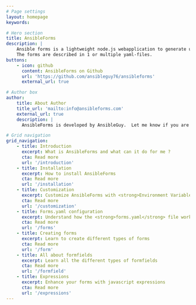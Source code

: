 ```yaml
---
# Page settings
layout: homepage
keywords:

# Hero section
title: AnsibleForms
description: | 
    Ansible forms is a lightweight node.js webapplication to generate userfriendly and pretty forms to kickoff <strong>Ansible</strong> playbooks or <strong>AWX/Tower</strong> templates.    
    The forms are described in 1 or multiple yaml-files.
buttons:
    - icon: github
      content: AnsibleForms on Github
      url: 'https://github.com/ansibleguy76/ansibleforms'
      external_url: true

# Author box
author:
    title: About Author
    title_url: 'mailto:info@ansibleforms.com'
    external_url: true
    description: | 
      AnsibleForms is developed by AnsibleGuy.  Let me know if you are a full stack developer and willing to contribute.  

# Grid navigation
grid_navigation:
    - title: Introduction
      excerpt: What is AnsibleForms and what can it do for me ?
      cta: Read more
      url: '/introduction'
    - title: Installation
      excerpt: How to install AnsibleForms
      cta: Read more
      url: '/installation'      
    - title: Customization
      excerpt: Customize AnsibleForms with <strong>Environment Variables</strong>
      cta: Read more
      url: '/customization'    
    - title: Forms.yaml configuration
      excerpt: Understand how the <strong>forms.yaml</strong> file works and setup categories and roles
      cta: Read more
      url: '/forms'    
    - title: Creating forms
      excerpt: Learn to create different types of forms
      cta: Read more
      url: '/form'   
    - title: All about formfields
      excerpt: Learn all the different types of formfields
      cta: Read more
      url: '/formfield'         
    - title: Expressions
      excerpt: Enhance your forms with javascript expressions
      cta: Read more
      url: '/expressions'                                  
---
```

